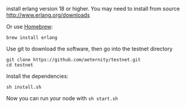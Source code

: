 install erlang version 18 or higher.
You may need to install from source http://www.erlang.org/downloads

Or use [Homebrew](https://brew.sh):
```
brew install erlang
```

Use git to download the software, then go into the testnet directory
```
git clone https://github.com/aeternity/testnet.git
cd testnet
```

Install the dependencies:
```
sh install.sh
```

Now you can run your node with ```sh start.sh```
